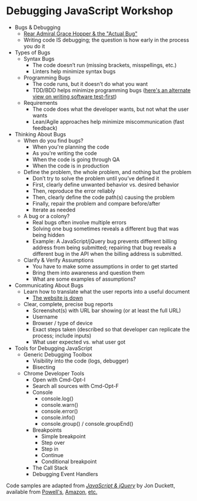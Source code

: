 # Debugging JavaScript Workshop

* Bugs & Debugging
  * [Rear Admiral Grace Hopper & the "Actual Bug"](http://www.computerworld.com/article/2515435/app-development/moth-in-the-machine--debugging-the-origins-of--bug-.html)
  * Writing code IS debugging; the question is how early in the process you do it
* Types of Bugs
  * Syntax Bugs
    * The code doesn’t run (missing brackets, misspellings, etc.)
    * Linters help minimize syntax bugs
  * Programming Bugs
    * The code runs, but it doesn’t do what you want
    * TDD/BDD helps minimize programming bugs ([here's an alternate view on writing software test-first](http://david.heinemeierhansson.com/2014/tdd-is-dead-long-live-testing.html))
  * Requirements
    * The code does what the developer wants, but not what the user wants
    * Lean/Agile approaches help minimize miscommunication (fast feedback)
* Thinking About Bugs
  * When do you find bugs?
    * When you're planning the code
    * As you're writing the code
    * When the code is going through QA
    * When the code is in production
  * Define the problem, the whole problem, and nothing but the problem
    * Don’t try to solve the problem until you’ve defined it
    * First, clearly define unwanted behavior vs. desired behavior
    * Then, reproduce the error reliably
    * Then, clearly define the code path(s) causing the problem
    * Finally, repair the problem and compare before/after
    * Iterate as needed
  * A bug or a colony?
    * Real bugs often involve multiple errors
    * Solving one bug sometimes reveals a different bug that was being hidden
    * Example: A JavaScript/jQuery bug prevents different billing address from being submitted; repairing that bug reveals a different bug in the API when the billing address is submitted.
  * Clarify & Verify Assumptions
    * You have to make some assumptions in order to get started
    * Bring them into awareness and question them
    * What are some examples of assumptions?
* Communicating About Bugs
  * Learn how to translate what the user reports into a useful document
    * [The website is down](http://www.thewebsiteisdown.com/)
  * Clear, complete, precise bug reports
    * Screenshot(s) with URL bar showing (or at least the full URL)
    * Username
    * Browser / type of device
    * Exact steps taken (described so that developer can replicate the process; include inputs)
    * What user expected vs. what user got
* Tools for Debugging JavaScript
  * Generic Debugging Toolbox
    * Visibility into the code (logs, debugger)
    * Bisecting
  * Chrome Developer Tools
    * Open with Cmd-Opt-I
    * Search all sources with Cmd-Opt-F
    * Console
      * console.log()
      * console.warn()
      * console.error()
      * console.info()
      * console.group() / console.groupEnd()
    * Breakpoints
      * Simple breakpoint
      * Step over
      * Step in
      * Continue
      * Conditional breakpoint
    * The Call Stack
    * Debugging Event Handlers

Code samples are adapted from *[JavaScript & jQuery](http://javascriptbook.com/)* by Jon Duckett, available from [Powell's](http://www.powells.com/book/javascript-jquery-interactive-front-end-development-9781118531648/62-0), [Amazon](http://smile.amazon.com/JavaScript-JQuery-Interactive-Front-End-Development/dp/1118531647/ref=sr_1_1?ie=UTF8&qid=1461518301&sr=8-1&keywords=javascript+and+jquery+duckett), [etc.](https://www.google.com/?gws_rd=ssl#q=javascript+and+jquery+jon+duckett)
